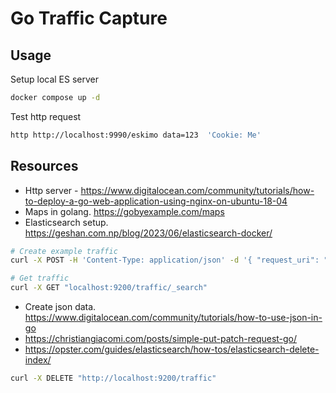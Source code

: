 # Go Traffic Capture

## Usage

Setup local ES server

```bash
docker compose up -d
```

Test http request

```bash
http http://localhost:9990/eskimo data=123  'Cookie: Me'
```

## Resources

- Http server - https://www.digitalocean.com/community/tutorials/how-to-deploy-a-go-web-application-using-nginx-on-ubuntu-18-04
- Maps in golang. https://gobyexample.com/maps
- Elasticsearch setup. https://geshan.com.np/blog/2023/06/elasticsearch-docker/
```bash
# Create example traffic
curl -X POST -H 'Content-Type: application/json' -d '{ "request_uri": "/hello-world", "base_url": "https://example.com", "headers": [], "body": {} }' http://localhost:9200/traffic/_doc

# Get traffic
curl -X GET "localhost:9200/traffic/_search"
```
- Create json data. https://www.digitalocean.com/community/tutorials/how-to-use-json-in-go
- https://christiangiacomi.com/posts/simple-put-patch-request-go/
- https://opster.com/guides/elasticsearch/how-tos/elasticsearch-delete-index/
```bash
curl -X DELETE "http://localhost:9200/traffic"
```